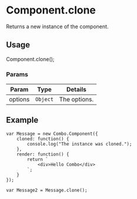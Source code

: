 # Component.clone

Returns a new instance of the component.

## Usage

Component.clone();

### Params

| Param             | Type        | Details                          |
| ----------------- | ----------- | -------------------------------- |
| options           | `Object`    | The options.                     |

## Example

	var Message = new Combo.Component({
		cloned: function() {
			console.log("The instance was cloned.");
		},
		render: function() {
			return `
				<div>Hello Combo</div>
			`;
		}
	});

	var Message2 = Message.clone();
